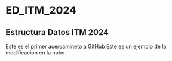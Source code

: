 # ED_ITM_2024
## Estructura Datos ITM 2024

Este es el primer acercamineto a GitHub
Este es un ejemplo de la modificacion en la nube.
